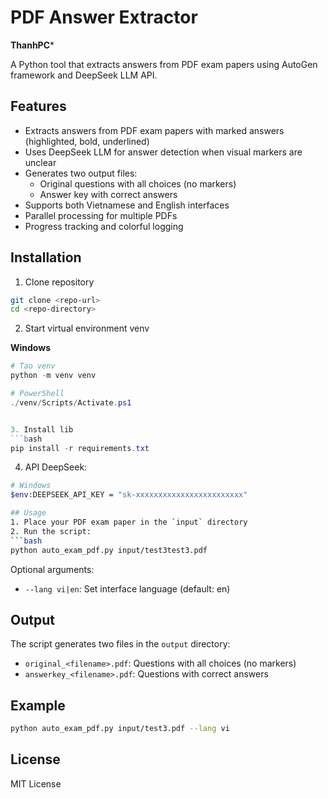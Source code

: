 # PDF Answer Extractor
**ThanhPC***

A Python tool that extracts answers from PDF exam papers using AutoGen framework and DeepSeek LLM API.

## Features

- Extracts answers from PDF exam papers with marked answers (highlighted, bold, underlined)
- Uses DeepSeek LLM for answer detection when visual markers are unclear
- Generates two output files:
  - Original questions with all choices (no markers)
  - Answer key with correct answers
- Supports both Vietnamese and English interfaces
- Parallel processing for multiple PDFs
- Progress tracking and colorful logging

## Installation

1. Clone repository

```bash
git clone <repo-url>
cd <repo-directory>
```

2. Start virtual environment venv

**Windows**
```powershell
# Tạo venv
python -m venv venv

# PowerShell
./venv/Scripts/Activate.ps1


3. Install lib
```bash
pip install -r requirements.txt
```

4. API DeepSeek:
```bash
# Windows
$env:DEEPSEEK_API_KEY = "sk-xxxxxxxxxxxxxxxxxxxxxxxx"

## Usage
1. Place your PDF exam paper in the `input` directory
2. Run the script:
```bash
python auto_exam_pdf.py input/test3test3.pdf
```

Optional arguments:
- `--lang vi|en`: Set interface language (default: en)

## Output

The script generates two files in the `output` directory:
- `original_<filename>.pdf`: Questions with all choices (no markers)
- `answerkey_<filename>.pdf`: Questions with correct answers

## Example

```bash
python auto_exam_pdf.py input/test3.pdf --lang vi
```

## License

MIT License 